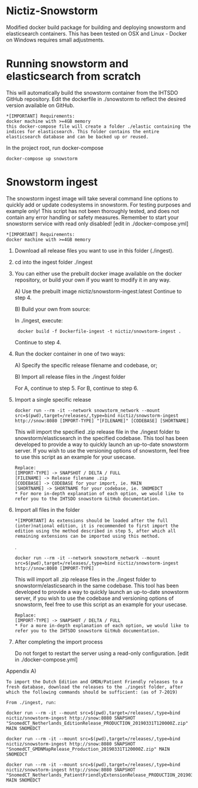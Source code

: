 # Nictiz-Snowstorm
Modified docker build package for building and deploying snowstorm and elasticsearch containers. This has been tested on OSX and Linux - Docker on Windows requires small adjustments.

# Running snowstorm and elasticsearch from scratch
This will automatically build the snowstorm container from the IHTSDO GitHub repository. Edit the dockerfile in ./snowstorm to reflect the desired version available on GitHub.

    *[IMPORTANT] Requirements: 
    docker machine with >=4GB memory
    this docker-compose file will create a folder ./elastic containing the indices for elasticsearch. This folder contains the entire elasticsearch database and can be backed up or reused.

In the project root, run docker-compose
    
    docker-compose up snowstorm

    
# Snowstorm ingest
The snowstorm ingest image will take several command line options to quickly add or update codesystems in snowstorm.
For testing purposes and example only! This script has not been thoroughly tested, and does not contain any error handling or safety measures.
Remember to start your snowstorm service with read only disabled! [edit in ./docker-compose.yml]

    *[IMPORTANT] Requirements: 
    docker machine with >=4GB memory

1) Download all release files you want to use in this folder (./ingest).

2) cd into the ingest folder ./ingest

3) You can either use the prebuilt docker image available on the docker repository, or build your own if you want to modify it in any way.

    A) Use the prebuilt image nictiz/snowstorm-ingest:latest
    Continue to step 4.

    B) Build your own from source:
    
    In ./ingest, execute:

        docker build -f Dockerfile-ingest -t nictiz/snowstorm-ingest .
    Continue to step 4.

4) Run the docker container in one of two ways:

    A) Specify the specific release filename and codebase, or;

    B) Import all release files in the ./ingest folder

    For A, continue to step 5. For B, continue to step 6.

5)  Import a single specific release
    
        docker run --rm -it --network snowstorm_network --mount src=$(pwd),target=/releases/,type=bind nictiz/snowstorm-ingest http://snow:8080 [IMPORT-TYPE] "[FILENAME]" [CODEBASE] [SHORTNAME]

    This will import the specified .zip release file in the ./ingest folder to snowstorm/elasticsearch in the specified codebase. This tool has been developed to provide a way to quickly launch an up-to-date snowstorm server. If you wish to use the versioning options of snowstorm, feel free to use this script as an example for your usecase.

        Replace:
        [IMPORT-TYPE] -> SNAPSHOT / DELTA / FULL
        [FILENAME] -> Release filename .zip
        [CODEBASE] -> CODEBASE for your import, ie. MAIN
        [SHORTNAME] -> SHORTNAME for your codebase, ie. SNOMEDCT
        * For more in-depth explanation of each option, we would like to refer you to the IHTSDO snowstorm GitHub documentation.

6)  Import all files in the folder
    
        *[IMPORTANT] As extensions should be loaded after the full (inter)national edition, it is recommended to first import the edition using the method described in step 5, after which all remaining extensions can be imported using this method.

    .

        docker run --rm -it --network snowstorm_network --mount src=$(pwd),target=/releases/,type=bind nictiz/snowstorm-ingest http://snow:8080 [IMPORT-TYPE]

    This will import all .zip release files in the ./ingest folder to snowstorm/elasticsearch in the same codebase. This tool has been developed to provide a way to quickly launch an up-to-date snowstorm server, if you wish to use the codebase and versioning options of snowstorm, feel free to use this script as an example for your usecase.

        Replace:
        [IMPORT-TYPE] -> SNAPSHOT / DELTA / FULL
        * For a more in-depth explanation of each option, we would like to refer you to the IHTSDO snowstorm GitHub documentation.



7)  After completing the import process

    Do not forget to restart the server using a read-only configuration. [edit in ./docker-compose.yml]

Appendix A)

    To import the Dutch Edition and GMDN/Patient Friendly releases to a fresh database, download the releases to the ./ingest folder, after which the following commands should be sufficient: (as of 7-2019)
    
    From ./ingest, run:

    docker run --rm -it --mount src=$(pwd),target=/releases/,type=bind nictiz/snowstorm-ingest http://snow:8080 SNAPSHOT "SnomedCT_Netherlands_EditionRelease_PRODUCTION_20190331T120000Z.zip" MAIN SNOMEDCT

    docker run --rm -it --mount src=$(pwd),target=/releases/,type=bind nictiz/snowstorm-ingest http://snow:8080 SNAPSHOT "SnomedCT_GMDNMapRelease_Production_20190331T120000Z.zip" MAIN SNOMEDCT

    docker run --rm -it --mount src=$(pwd),target=/releases/,type=bind nictiz/snowstorm-ingest http://snow:8080 SNAPSHOT "SnomedCT_Netherlands_PatientFriendlyExtensionRelease_PRODUCTION_20190331T120000Z.zip" MAIN SNOMEDCT
